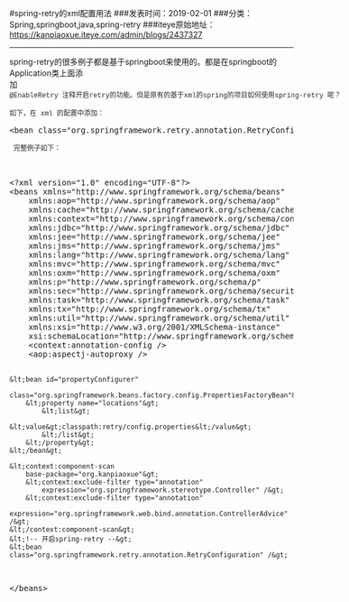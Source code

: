 #spring-retry的xml配置用法
###发表时间：2019-02-01
###分类：Spring,springboot,java,spring-retry
###iteye原始地址：<a href="https://kanpiaoxue.iteye.com/admin/blogs/2437327" target="_blank">https://kanpiaoxue.iteye.com/admin/blogs/2437327</a>

---

<div class="iteye-blog-content-contain" style="font-size: 14px;"> 
 <p>spring-retry的很多例子都是基于springboot来使用的。都是在springboot的Application类上面添加&nbsp;<span style="background-color: transparent; font-family: SFMono-Regular, Consolas, 'Liberation Mono', Menlo, Courier, monospace; font-size: 12px; white-space: pre; color: #24292e;">@EnableRetry 注释开启retry的功能。但是原有的基于xml的spring的项目如何使用spring-retry 呢？</span></p> 
 <p><span style="background-color: transparent; font-family: SFMono-Regular, Consolas, 'Liberation Mono', Menlo, Courier, monospace; font-size: 12px; white-space: pre; color: #24292e;">如下，在 xml 的配置中添加：</span></p> 
 <pre name="code" class="java">&lt;bean class="org.springframework.retry.annotation.RetryConfiguration" /&gt;</pre> 
 <p><span style="background-color: transparent; font-family: SFMono-Regular, Consolas, 'Liberation Mono', Menlo, Courier, monospace; font-size: 12px; white-space: pre; color: #24292e;">&nbsp;完整例子如下：</span></p> 
 <p>&nbsp;</p> 
 <pre name="code" class="xml">&lt;?xml version="1.0" encoding="UTF-8"?&gt;
&lt;beans xmlns="http://www.springframework.org/schema/beans"
	xmlns:aop="http://www.springframework.org/schema/aop"
	xmlns:cache="http://www.springframework.org/schema/cache"
	xmlns:context="http://www.springframework.org/schema/context"
	xmlns:jdbc="http://www.springframework.org/schema/jdbc"
	xmlns:jee="http://www.springframework.org/schema/jee"
	xmlns:jms="http://www.springframework.org/schema/jms"
	xmlns:lang="http://www.springframework.org/schema/lang"
	xmlns:mvc="http://www.springframework.org/schema/mvc"
	xmlns:oxm="http://www.springframework.org/schema/oxm"
	xmlns:p="http://www.springframework.org/schema/p"
	xmlns:sec="http://www.springframework.org/schema/security"
	xmlns:task="http://www.springframework.org/schema/task"
	xmlns:tx="http://www.springframework.org/schema/tx"
	xmlns:util="http://www.springframework.org/schema/util"
	xmlns:xsi="http://www.w3.org/2001/XMLSchema-instance"
	xsi:schemaLocation="http://www.springframework.org/schema/beans http://www.springframework.org/schema/beans/spring-beans-4.0.xsd         http://www.springframework.org/schema/aop http://www.springframework.org/schema/aop/spring-aop-4.0.xsd         http://www.springframework.org/schema/context http://www.springframework.org/schema/context/spring-context-4.0.xsd         http://www.springframework.org/schema/jdbc http://www.springframework.org/schema/jdbc/spring-jdbc-4.0.xsd         http://www.springframework.org/schema/jee http://www.springframework.org/schema/jee/spring-jee-4.0.xsd         http://www.springframework.org/schema/jms http://www.springframework.org/schema/jms/spring-jms-4.0.xsd         http://www.springframework.org/schema/lang http://www.springframework.org/schema/lang/spring-lang-4.0.xsd         http://www.springframework.org/schema/mvc http://www.springframework.org/schema/mvc/spring-mvc-4.0.xsd         http://www.springframework.org/schema/oxm http://www.springframework.org/schema/oxm/spring-oxm-4.0.xsd         http://www.springframework.org/schema/security http://www.springframework.org/schema/security/spring-security-4.0.xsd         http://www.springframework.org/schema/task http://www.springframework.org/schema/task/spring-task-4.0.xsd         http://www.springframework.org/schema/tx http://www.springframework.org/schema/tx/spring-tx-4.0.xsd         http://www.springframework.org/schema/util http://www.springframework.org/schema/util/spring-util-4.0.xsd         http://www.springframework.org/schema/cache http://www.springframework.org/schema/cache/spring-cache.xsd"&gt;
	&lt;context:annotation-config /&gt;
	&lt;aop:aspectj-autoproxy /&gt;

	&lt;bean id="propertyConfigurer"
		class="org.springframework.beans.factory.config.PropertiesFactoryBean"&gt;
		&lt;property name="locations"&gt;
			&lt;list&gt;
				&lt;value&gt;classpath:retry/config.properties&lt;/value&gt;
			&lt;/list&gt;
		&lt;/property&gt;
	&lt;/bean&gt;

	&lt;context:component-scan
		base-package="org.kanpiaoxue"&gt;
		&lt;context:exclude-filter type="annotation"
			expression="org.springframework.stereotype.Controller" /&gt;
		&lt;context:exclude-filter type="annotation"
			expression="org.springframework.web.bind.annotation.ControllerAdvice" /&gt;
	&lt;/context:component-scan&gt;
	&lt;!-- 开启spring-retry --&gt;
	&lt;bean class="org.springframework.retry.annotation.RetryConfiguration" /&gt;

&lt;/beans&gt;</pre> 
 <p><span style="background-color: transparent; font-family: SFMono-Regular, Consolas, 'Liberation Mono', Menlo, Courier, monospace; font-size: 12px; white-space: pre; color: #24292e;">&nbsp;</span></p> 
 <p>&nbsp;</p> 
</div>